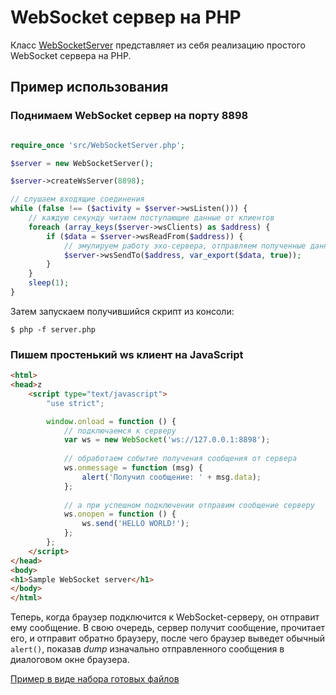 # WebSocket сервер на PHP

Класс [WebSocketServer](src/WebSocketServer.php) представляет из себя реализацию простого WebSocket сервера на PHP.

## Пример использования

### Поднимаем WebSocket сервер на порту 8898

```php

require_once 'src/WebSocketServer.php';

$server = new WebSocketServer();

$server->createWsServer(8898);

// слушаем входящие соединения
while (false !== ($activity = $server->wsListen())) {
    // каждую секунду читаем поступающие данные от клиентов
    foreach (array_keys($server->wsClients) as $address) {
        if ($data = $server->wsReadFrom($address)) {
            // эмулируем работу эхо-сервера, отправляем полученные данные клиенту
            $server->wsSendTo($address, var_export($data, true));
        }
    }
    sleep(1);
}

```

Затем запускаем получившийся скрипт из консоли:
    
    $ php -f server.php

### Пишем простенький ws клиент на JavaScript

```html
<html>
<head>z
    <script type="text/javascript">
        "use strict";

        window.onload = function () {
            // подключаемся к серверу
            var ws = new WebSocket('ws://127.0.0.1:8898');
            
            // обработаем событие получения сообщения от сервера
            ws.onmessage = function (msg) {
                alert('Получил сообщение: ' + msg.data);
            };
            
            // а при успешном подключении отправим сообщение серверу
            ws.onopen = function () {
                ws.send('HELLO WORLD!');
            };
        };
    </script>
</head>
<body>
<h1>Sample WebSocket server</h1>
</body>
</html>
```

Теперь, когда браузер подключится к WebSocket-серверу, он отправит ему сообщение.
В свою очередь, сервер получит сообщение, прочитает его, и отправит обратно браузеру,
после чего браузер выведет обычный `alert()`, показав _dump_ изначально отправленного сообщения
в диалоговом окне браузера.
 
[Пример в виде набора готовых файлов](sample)

